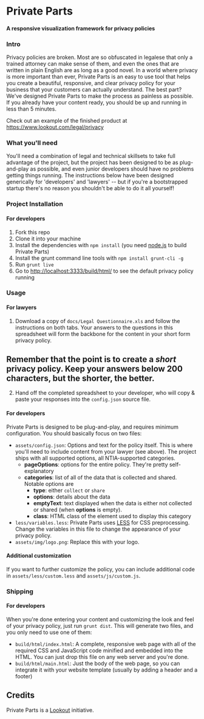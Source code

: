 # Private Parts
#### A responsive visualization framework for privacy policies

### Intro

Privacy policies are broken. Most are so obfuscated in legalese that only a trained attorney can make sense of them, and even the ones that are written in plain English are as long as a good novel. 
In a world where privacy is more important than ever, Private Parts is an easy to use tool that helps you create a beautiful, responsive, and clear privacy policy for your business that your customers can actually understand. 
The best part? We've designed Private Parts to make the process as painless as possible. If you already have your content ready, you should be up and running in less than 5 minutes.

Check out an example of the finished product at
<a href="https://www.lookout.com/legal/privacy" target="_blank">https://www.lookout.com/legal/privacy</a>

### What you'll need

You'll need a combination of legal and technical skillsets to take full advantage of the project, but the project has been designed to be as plug-and-play as possible, and even junior developers should have no problems getting things running.
The instructions below have been designed generically for 'developers' and 'lawyers' -- but if you're a bootstrapped startup there's no reason you shouldn't be able to do it all yourself!

### Project Installation
#### For developers

1. Fork this repo
2. Clone it into your machine
3. Install the dependencies with ``npm install`` (you need [node.js](http://nodejs.org/download/) to build Private Parts)
4. Install the grunt command line tools with ``npm install grunt-cli -g``
5. Run ``grunt live``
6. Go to [http://localhost:3333/build/html/](http://localhost:3333/build/html/) to see the default privacy policy running

### Usage

#### For lawyers

1. Download a copy of ``docs/Legal Questionnaire.xls`` and follow the instructions on both tabs. Your answers to the questions in this spreadsheet will form the backbone for the content in your short form privacy policy. 
## Remember that the point is to create a *short* privacy policy. Keep your answers below 200 characters, but the shorter, the better.
2. Hand off the completed spreadsheet to your developer, who will copy & paste your responses into the ``config.json`` source file.

#### For developers

Private Parts is designed to be plug-and-play, and requires minimum configuration. You should basically focus on two files:

- ``assets/config.json``: Options and text for the policy itself. This is where you'll need to include content from your lawyer (see above). The project ships with all supported options, all NTIA-supported categories.
  - **pageOptions**: options for the entire policy. They're pretty self-explanatory
  - **categories**: list of all of the data that is collected and shared. Notable options are
    - **type**: either ``collect`` or ``share``
    - **options**: details about the data
    - **emptyText**: text displayed when the data is either not collected or shared (when **options** is empty).
    - **class**: HTML class of the element used to display this category
- ``less/variables.less``: Private Parts uses [LESS](http://lesscss.org/) for CSS preprocessing. Change the variables in this file to change the appearance of your privacy policy.
- ``assets/img/logo.png``: Replace this with your logo.

#### Additional customization
If you want to further customize the policy, you can include additional code in ``assets/less/custom.less`` and ``assets/js/custom.js``.

### Shipping

#### For developers

When you're done entering your content and customizing the look and feel of your privacy policy, just run ``grunt dist``. This will generate two files, and you only need to use one of them:

- ``build/html/index.html``: A complete, responsive web page with all of the required CSS and JavaScript code minified and embedded into the HTML. You can just drop this file on any web server and you're done. 
- ``build/html/main.html``: Just the body of the web page, so you can integrate it with your website template (usually by adding a header and a footer)

## Credits

Private Parts is a [Lookout](https://lookout.com) initiative.
